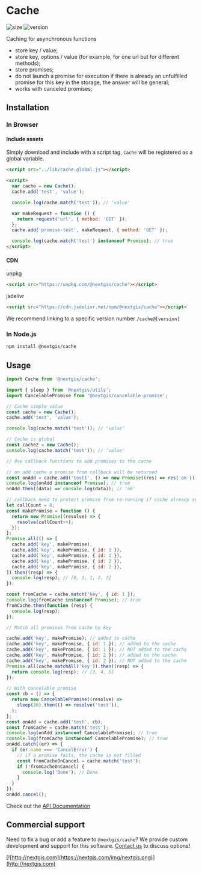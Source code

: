 # Cache

![size](https://img.shields.io/bundlephobia/minzip/@nextgis/cache) ![version](https://img.shields.io/npm/v/@nextgis/cache)

Caching for asynchronous functions

- store key / value;
- store key, options / value (for example, for one url but for different methods);
- store promises;
- do not launch a promise for execution if there is already an unfulfilled promise for this key in the storage, the answer will be general;
- works with canceled promises;

## Installation

### In Browser

#### Include assets

Simply download and include with a script tag, `Cache` will be registered as a global variable.

```html
<script src="../lib/cache.global.js"></script>

<script>
  var cache = new Cache();
  cache.add('test', 'value');

  console.log(cache.match('test')); // 'value'

  var makeRequest = function () {
    return request('url', { method: 'GET' });
  };
  cache.add('promise-test', makeRequest, { method: 'GET' });

  console.log(cache.match('test') instanceof Promise); // true
</script>
```

#### CDN

unpkg

```html
<script src="https://unpkg.com/@nextgis/cache"></script>
```

jsdelivr

```html
<script src="https://cdn.jsdelivr.net/npm/@nextgis/cache"></script>
```

We recommend linking to a specific version number `/cache@[version]`

### In Node.js

```bash
npm install @nextgis/cache
```

## Usage

```javascript
import Cache from '@nextgis/cache';

import { sleep } from '@nextgis/utils';
import CancelablePromise from '@nextgis/cancelable-promise';

// Cache simple value
const cache = new Cache();
cache.add('test', 'value');

console.log(cache.match('test')); // 'value'

// Cache is global
const cache2 = new Cache();
console.log(cache.match('test')); // 'value'

// Use callback functions to add promises to the cache

// on add cache a promise from callback will be returned
const onAdd = cache.add('test1', () => new Promise((res) => res('ok')));
console.log(onAdd instanceof Promise); // true
onAdd.then((data) => console.log(data)); // 'ok'

// callback need to protect promise from re-running if cache already set.
let callCount = 0;
const makePromise = function () {
  return new Promise((resolve) => {
    resolve(callCount++);
  });
};
Promise.all(() => [
  cache.add('key', makePromise),
  cache.add('key', makePromise, { id: 1 }),
  cache.add('key', makePromise, { id: 1 }),
  cache.add('key', makePromise, { id: 2 }),
  cache.add('key', makePromise, { id: 2 }),
]).then((resp) => {
  console.log(resp); // [0, 1, 1, 2, 2]
});

const fromCache = cache.match('key', { id: 1 });
console.log(fromCache instanceof Promise); // true
fromCache.then(function (resp) {
  console.log(resp);
});

// Match all promises from cache by key

cache.add('key', makePromise); // added to cache
cache.add('key', makePromise, { id: 1 }); // added to the cache
cache.add('key', makePromise, { id: 1 }); // NOT added to the cache
cache.add('key', makePromise, { id: 2 }); // added to the cache
cache.add('key', makePromise, { id: 2 }); // NOT added to the cache
Promise.all(cache.matchAll('key')).then((resp) => {
  return console.log(resp); // [3, 4, 5]
});

// With cancelable promise
const cb = () => {
  return new CancelablePromise((resolve) =>
    sleep(30).then(() => resolve('test')),
  );
};
const onAdd = cache.add('test', cb);
const fromCache = cache.match('test');
console.log(onAdd instanceof CancelablePromise); // true
console.log(fromCache instanceof CancelablePromise); // true
onAdd.catch((er) => {
  if (er.name === 'CancelError') {
    // if a promise fails, the cache is not filled
    const fromCacheOnCancel = cache.match('test');
    if (!fromCacheOnCancel) {
      console.log('Done'); // Done
    }
  }
});
onAdd.cancel();
```

Check out the [API Documentation](https://code-api.nextgis.com/modules/_nextgis_cache.html)

## Commercial support

Need to fix a bug or add a feature to `@nextgis/cache`? We provide custom development and support for this software. [Contact us](http://nextgis.com/contact/) to discuss options!

[![http://nextgis.com](https://nextgis.com/img/nextgis.png)](http://nextgis.com)
